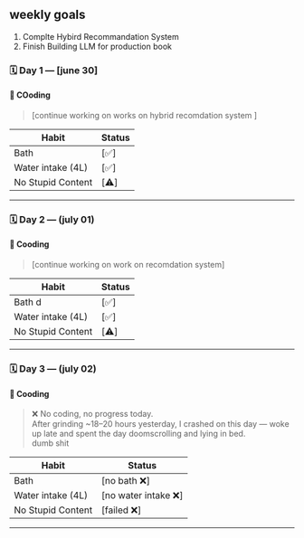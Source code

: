 ## weekly goals 

1) Complte Hybird Recommandation System 
2) Finish Building LLM for production book 

### 🗓️ Day 1 — [june 30]

#### 💬 COoding
> [continue working on works on hybrid recomdation system ]

| Habit                            | Status |
|---------------------------------|--------|
| Bath               | [✅]   |
| Water intake (4L)               | [✅]   |
| No Stupid Content      | [⚠️]   |

---



### 🗓️ Day 2 — (july 01) 


#### 💬 Cooding
> [continue working on work on recomdation system] 

| Habit                            | Status |
|---------------------------------|--------|
| Bath d                | [✅]   |
| Water intake (4L)               | [✅]   |
| No Stupid Content      | [⚠️]   |

---


### 🗓️ Day 3 — (july 02) 
#### 💬 Cooding
> ❌ No coding, no progress today.  
> After grinding ~18–20 hours yesterday, I crashed on this day  — woke up late and spent the day doomscrolling and lying in bed.  
> dumb shit

| Habit                            | Status |
|---------------------------------|--------|
| Bath                 | [no bath ❌]   |
| Water intake (4L)               | [no water intake ❌]   |
| No Stupid Content      | [failed ❌]   |

---








